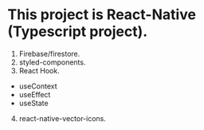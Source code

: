 # This project is React-Native (Typescript project).

1. Firebase/firestore.
2. styled-components.
3. React Hook.
  - useContext
  - useEffect
  - useState
4. react-native-vector-icons.
